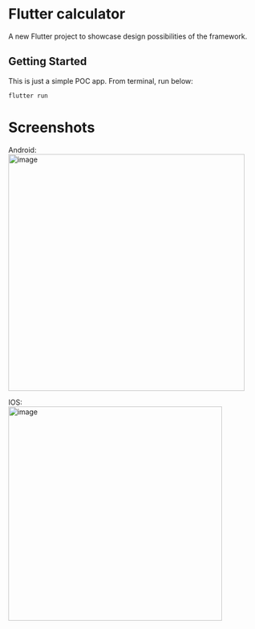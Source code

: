 # Flutter calculator

A new Flutter project to showcase design possibilities of the framework.

## Getting Started

This is just a simple POC app. From terminal, run below:
```
flutter run
```

# Screenshots

Android:\
<img width="471" alt="image" src="https://user-images.githubusercontent.com/106616443/171252732-962184cc-b2f5-4a6c-bb29-a3fc63463263.png">

IOS:\
<img width="426" alt="image" src="https://user-images.githubusercontent.com/106616443/171253211-387a4470-5cf6-4941-92d4-fe77dd06c277.png">

